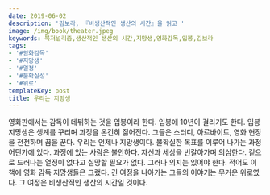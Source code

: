 ```yaml
---
date: 2019-06-02
description: '김보라, 『비생산적인 생산의 시간』을 읽고 '
image: /img/book/theater.jpeg
keywords: 북저널리즘,생산적인 생산의 시간,지망생,영화감독,입봉,김보라
tags:
- '#영화감독'
- '#지망생'
- '#열정'
- '#불확실성'
- '#위로'
templateKey: post
title: 우리는 지망생
---
```

  
영화판에서는 감독이 데뷔하는 것을 입봉이라 한다. 입봉에 10년이 걸리기도 한다. 입봉 지망생은 생계를 꾸리며 과정을 온건히 짊어진다. 그들은 스터디, 아르바이트, 영화 현장을 전전하며 꿈을 꾼다. 우리는 언제나 지망생이다. 불확실한 목표를 이루어 나가는 과정 어딘가에 있다. 과정에 있는 사람은 불안하다. 자신과 세상을 번갈아가며 의심한다. 겉으로 드러나는 열정이 없다고 실망할 필요가 없다. 그러나 의지는 있어야 한다. 적어도 이 책에 영화 감독 지망생들은 그랬다. 긴 여정을 나아가는 그들의 이야기는 무거운 위로였다. 그 여정은 비생산적인 생산의 시간일 것이다.